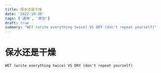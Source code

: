 ```yaml
---
title: 保水还是干燥
date: '2022-10-30'
tags: ['通用', '原创']
draft: true
summary: "WET (write everything twice) VS DRY (don't repeat yourself)"
---
```


# 保水还是干燥

```
WET (write everything twice) VS DRY (don't repeat yourself)
```
